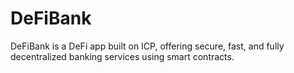# DeFiBank
DeFiBank is a DeFi app built on ICP, offering secure, fast, and fully decentralized banking services using smart contracts.
